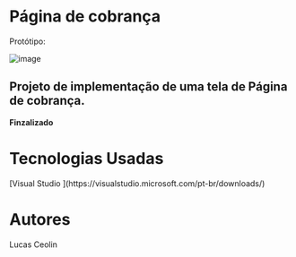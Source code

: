 <head> <h1> <b> Página de cobrança </b> </h1> </head>

Protótipo: 

![image](https://uidesigndaily.com/posts/figma-billing-page-payment-day-1585)

<h2> Projeto de implementação de uma tela de Página de cobrança. </h2>

<b> Finzalizado </b>

<h1> <b> Tecnologias Usadas </b> </h1>
[Visual Studio ](https://visualstudio.microsoft.com/pt-br/downloads/)

<h1> <b> Autores </b> </h1>
Lucas Ceolin 
